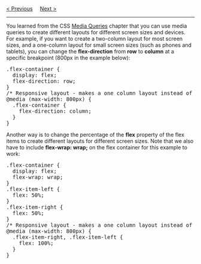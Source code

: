 <a href="/CSS/Advanced/Flexbox/Items.md">&lt; Previous</a>
&nbsp;&nbsp;&nbsp;
<a href="https://bledy-guides.repl.co/#css3">Next &gt;</a>
<hr>
You learned from the CSS <a href="https://github.com/BGP100/HTML-Guide/blob/main/CSS/Advanced/MediaQueries.md">Media Queries</a> chapter that you can use media queries to create different layouts for different screen sizes and devices.
<br>
For example, if you want to create a two-column layout for most screen sizes, and a one-column layout for small screen sizes (such as phones and tablets), you can change the <b>flex-direction</b> from <b>row</b> to <b>column</b> at a specific breakpoint (800px in the example below):
<pre>
.flex-container {
  display: flex;
  flex-direction: row;
}
/* Responsive layout - makes a one column layout instead of a two-column layout */
@media (max-width: 800px) {
  .flex-container {
    flex-direction: column;
  }
}
</pre>
Another way is to change the percentage of the <b>flex</b> property of the flex items to create different layouts for different screen sizes. Note that we also have to include <b>flex-wrap: wrap;</b> on the flex container for this example to work:
<pre>
.flex-container {
  display: flex;
  flex-wrap: wrap;
}
.flex-item-left {
  flex: 50%;
}
.flex-item-right {
  flex: 50%;
}
/* Responsive layout - makes a one column layout instead of a two-column layout */
@media (max-width: 800px) {
  .flex-item-right, .flex-item-left {
    flex: 100%;
  }
}
</pre>
